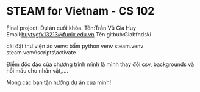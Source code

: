 # STEAM for Vietnam - CS 102 

Final project: Dự án cuối khóa.
Tên:Trần Vũ Gia Huy
Email:huytvgfx13213@funix.edu.vn
Tên gitbub:Giabfndski

cài đặt thư viện ảo venv: bấm python venv steam.venv
steam.venv\scripts\activate

Điểm độc đáo của chương trình mình là mình thay đổi csv, backgrounds và hồi máu cho nhân vật,....

Mong các bạn tận hưởng dự án của mình!
